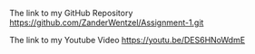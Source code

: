 The link to my GitHub Repository
https://github.com/ZanderWentzel/Assignment-1.git

The link to my Youtube Video
https://youtu.be/DES6HNoWdmE